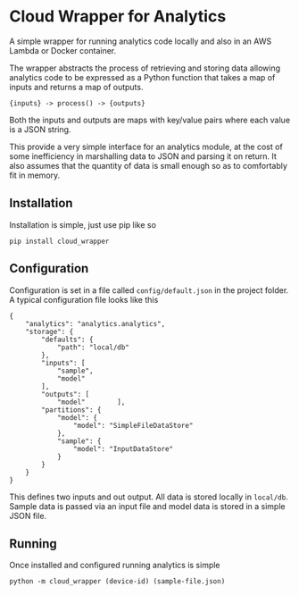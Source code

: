 
# Cloud Wrapper for Analytics

A simple wrapper for running analytics code locally and also in an AWS Lambda or Docker container.

The wrapper abstracts the process of retrieving and storing data allowing analytics code to be
expressed as a Python function that takes a map of inputs and returns a map of outputs.

    {inputs} -> process() -> {outputs}

Both the inputs and outputs are maps with key/value pairs where each value is a JSON string.

This provide a very simple interface for an analytics module, at the cost of some inefficiency
in marshalling data to JSON and parsing it on return. It also assumes that the quantity of data
is small enough so as to comfortably fit in memory.

## Installation

Installation is simple, just use pip like so

    pip install cloud_wrapper

## Configuration

Configuration is set in a file called `config/default.json` in the project folder.
A typical configuration file looks like this

    {
        "analytics": "analytics.analytics",
        "storage": {
            "defaults": {
                "path": "local/db"
            },
            "inputs": [
                "sample",
                "model"
            ],
            "outputs": [
                "model"        ],
            "partitions": {
                "model": {
                    "model": "SimpleFileDataStore"
                },
                "sample": {
                    "model": "InputDataStore"
                }
            }
        }
    }

This defines two inputs and out output. All data is stored locally in `local/db`. Sample data is passed
via an input file and model data is stored in a simple JSON file.

## Running

Once installed and configured running analytics is simple

    python -m cloud_wrapper (device-id) (sample-file.json)
